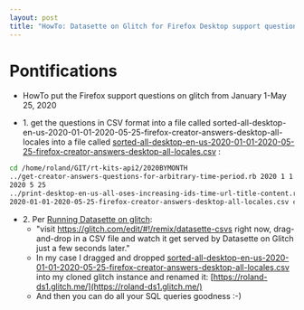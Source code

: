```yaml
---
layout: post
title: "HowTo: Datasette on Glitch for Firefox Desktop support questions January 1 to May 25, 2020" 
---
```


# Pontifications

* HowTo put the Firefox support questions on glitch from January 1-May 25, 2020 

* 1\. get the questions in CSV format into a file called sorted-all-desktop-en-us-2020-01-01-2020-05-25-firefox-creator-answers-desktop-all-locales into a file called [sorted-all-desktop-en-us-2020-01-01-2020-05-25-firefox-creator-answers-desktop-all-locales.csv](https://github.com/rtanglao/rt-kits-api2/blob/master/2020BYMONTH/sorted-all-desktop-en-us-2020-01-01-2020-05-25-firefox-creator-answers-desktop-all-locales.csv) :

```bash
cd /home/roland/GIT/rt-kits-api2/2020BYMONTH
../get-creator-answers-questions-for-arbitrary-time-period.rb 2020 1 1 \
2020 5 25
../print-desktop-en-us-all-oses-increasing-ids-time-url-title-content.rb \
2020-01-01-2020-05-25-firefox-creator-answers-desktop-all-locales.csv csv
```

* 2\.  Per [Running Datasette on glitch](https://simonwillison.net/2019/Apr/23/datasette-glitch/):
  * "visit https://glitch.com/edit/#!/remix/datasette-csvs right now, drag-and-drop in a CSV file and watch it get served by Datasette on Glitch just a few seconds later."
  * In my case I dragged and dropped  [sorted-all-desktop-en-us-2020-01-01-2020-05-25-firefox-creator-answers-desktop-all-locales.csv](https://github.com/rtanglao/rt-kits-api2/blob/master/2020BYMONTH/sorted-all-desktop-en-us-2020-01-01-2020-05-25-firefox-creator-answers-desktop-all-locales.csv) into my cloned glitch instance and renamed it: [https://roland-ds1.glitch.me/](https://roland-ds1.glitch.me/)
  * And then you can do all your SQL queries goodness :-)

